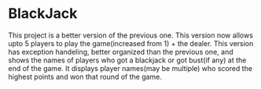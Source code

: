 # BlackJack
This project is a better version of the previous one. This version now allows upto 5 players to play the game(increased from 1) + the dealer. This version has exception handeling, better organized than the previous one, and shows the names of players who got a blackjack or got bust(if any) at the end of the game. It displays player names(may be multiple) who scored the highest points and won that round of the game.
